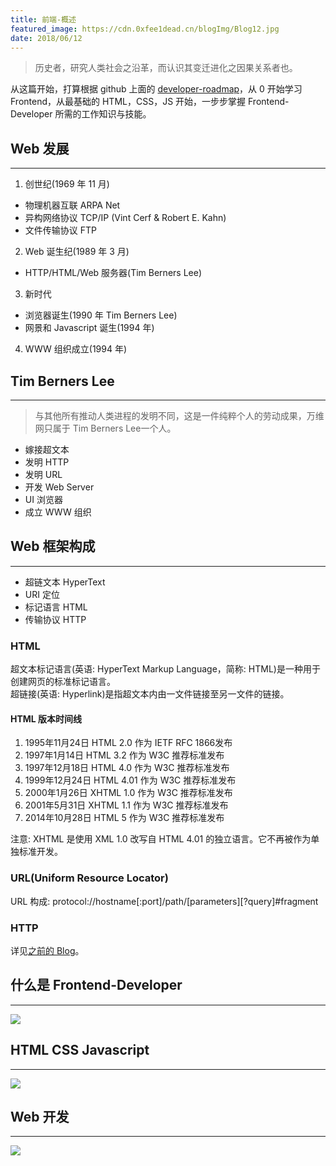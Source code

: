 ```yaml
---
title: 前端-概述
featured_image: https://cdn.0xfee1dead.cn/blogImg/Blog12.jpg
date: 2018/06/12
---
```


> 历史者，研究人类社会之沿革，而认识其变迁进化之因果关系者也。

从这篇开始，打算根据 github 上面的 [developer-roadmap](https://github.com/kamranahmedse/developer-roadmap)，从 0 开始学习 Frontend，从最基础的 HTML，CSS，JS 开始，一步步掌握 Frontend-Developer 所需的工作知识与技能。

## Web 发展
***  
1. 创世纪(1969 年 11 ⽉)
 - 物理机器互联 ARPA Net
 - 异构⽹络协议 TCP/IP (Vint Cerf & Robert E. Kahn)
 - ⽂件传输协议 FTP

2. Web 诞生纪(1989 年 3 ⽉)
 - HTTP/HTML/Web 服务器(Tim Berners Lee)

3. 新时代
 - 浏览器诞生(1990 年 Tim Berners Lee)
 - 网景和 Javascript 诞生(1994 年)

4. WWW 组织成立(1994 年)

## Tim Berners Lee
***  
> 与其他所有推动⼈类进程的发明不同，这是⼀件纯粹个⼈的劳动成果，万维⽹只属于 Tim Berners Lee⼀个⼈。

- 嫁接超⽂本
- 发明 HTTP
- 发明 URL
- 开发 Web Server
- UI 浏览器
- 成⽴ WWW 组织

## Web 框架构成
***  
- 超链⽂本 HyperText
- URI 定位
- 标记语⾔ HTML
- 传输协议 HTTP

### HTML
超文本标记语言(英语: HyperText Markup Language，简称: HTML)是一种用于创建网页的标准标记语言。  
超链接(英语: Hyperlink)是指超文本内由一文件链接至另一文件的链接。
#### HTML 版本时间线
1. 1995年11月24日 HTML 2.0 作为 IETF RFC 1866发布
2. 1997年1月14日 HTML 3.2 作为 W3C 推荐标准发布
3. 1997年12月18日 HTML 4.0 作为 W3C 推荐标准发布
4. 1999年12月24日 HTML 4.01 作为 W3C 推荐标准发布
5. 2000年1月26日 XHTML 1.0 作为 W3C 推荐标准发布
6. 2001年5月31日 XHTML 1.1 作为 W3C 推荐标准发布
7. 2014年10月28日 HTML 5 作为 W3C 推荐标准发布

注意: XHTML 是使用 XML 1.0 改写自 HTML 4.01 的独立语言。它不再被作为单独标准开发。

### URL(Uniform Resource Locator)
URL 构成: protocol://hostname[:port]/path/[parameters][?query]#fragment

### HTTP
详见[之前的 Blog](/HTTP%20基础)。

## 什么是 Frontend-Developer
***  
![](https://cdn.0xfee1dead.cn/contentImg/FE/frontendvsbackend.png)

## HTML CSS Javascript
***  
![](https://cdn.0xfee1dead.cn/contentImg/FE/html-css-javascript-905348.png)

## Web 开发
***  
![](https://cdn.0xfee1dead.cn/contentImg/FE/languages-vs-web-dev-b849db.png)